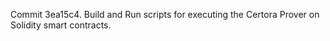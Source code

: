 Commit 3ea15c4.                    Build and Run scripts for executing the Certora Prover on Solidity smart contracts.